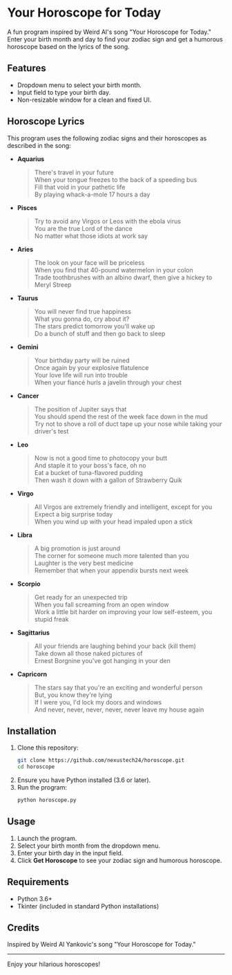 # Your Horoscope for Today

A fun program inspired by Weird Al's song "Your Horoscope for Today." Enter your birth month and day to find your zodiac sign and get a humorous horoscope based on the lyrics of the song.

## Features

- Dropdown menu to select your birth month.
- Input field to type your birth day.
- Non-resizable window for a clean and fixed UI.

## Horoscope Lyrics
This program uses the following zodiac signs and their horoscopes as described in the song:

- **Aquarius**
  > There's travel in your future  
  > When your tongue freezes to the back of a speeding bus  
  > Fill that void in your pathetic life  
  > By playing whack-a-mole 17 hours a day

- **Pisces**
  > Try to avoid any Virgos or Leos with the ebola virus  
  > You are the true Lord of the dance  
  > No matter what those idiots at work say

- **Aries**
  > The look on your face will be priceless  
  > When you find that 40-pound watermelon in your colon  
  > Trade toothbrushes with an albino dwarf, then give a hickey to Meryl Streep

- **Taurus**
  > You will never find true happiness  
  > What you gonna do, cry about it?  
  > The stars predict tomorrow you'll wake up  
  > Do a bunch of stuff and then go back to sleep

- **Gemini**
  > Your birthday party will be ruined  
  > Once again by your explosive flatulence  
  > Your love life will run into trouble  
  > When your fiancé hurls a javelin through your chest

- **Cancer**
  > The position of Jupiter says that  
  > You should spend the rest of the week face down in the mud  
  > Try not to shove a roll of duct tape up your nose while taking your driver's test

- **Leo**
  > Now is not a good time to photocopy your butt  
  > And staple it to your boss's face, oh no  
  > Eat a bucket of tuna-flavored pudding  
  > Then wash it down with a gallon of Strawberry Quik

- **Virgo**
  > All Virgos are extremely friendly and intelligent, except for you  
  > Expect a big surprise today  
  > When you wind up with your head impaled upon a stick

- **Libra**
  > A big promotion is just around  
  > The corner for someone much more talented than you  
  > Laughter is the very best medicine  
  > Remember that when your appendix bursts next week

- **Scorpio**
  > Get ready for an unexpected trip  
  > When you fall screaming from an open window  
  > Work a little bit harder on improving your low self-esteem, you stupid freak

- **Sagittarius**
  > All your friends are laughing behind your back (kill them)  
  > Take down all those naked pictures of  
  > Ernest Borgnine you've got hanging in your den

- **Capricorn**
  > The stars say that you're an exciting and wonderful person  
  > But, you know they're lying  
  > If I were you, I'd lock my doors and windows  
  > And never, never, never, never, never leave my house again

## Installation

1. Clone this repository:
   ```bash
   git clone https://github.com/nexustech24/horoscope.git
   cd horoscope
   ```
2. Ensure you have Python installed (3.6 or later).
3. Run the program:
   ```bash
   python horoscope.py
   ```

## Usage

1. Launch the program.
2. Select your birth month from the dropdown menu.
3. Enter your birth day in the input field.
4. Click **Get Horoscope** to see your zodiac sign and humorous horoscope.

## Requirements

- Python 3.6+
- Tkinter (included in standard Python installations)

## Credits

Inspired by Weird Al Yankovic's song "Your Horoscope for Today."

---

Enjoy your hilarious horoscopes!
